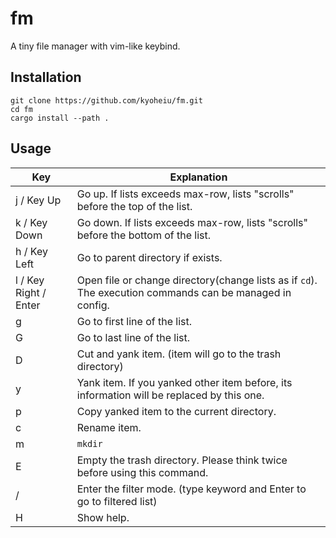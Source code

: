 # fm

A tiny file manager with vim-like keybind.

## Installation

```
git clone https://github.com/kyoheiu/fm.git
cd fm
cargo install --path .
```

## Usage

| Key                   | Explanation                                                                                              |
| --------------------- | -------------------------------------------------------------------------------------------------------- |
| j / Key Up            | Go up. If lists exceeds max-row, lists "scrolls" before the top of the list.                             |
| k / Key Down          | Go down. If lists exceeds max-row, lists "scrolls" before the bottom of the list.                        |
| h / Key Left          | Go to parent directory if exists.                                                                        |
| l / Key Right / Enter | Open file or change directory(change lists as if `cd`). The execution commands can be managed in config. |
| g                     | Go to first line of the list.                                                                            |
| G                     | Go to last line of the list.                                                                             |
| D                     | Cut and yank item. (item will go to the trash directory)                                                 |
| y                     | Yank item. If you yanked other item before, its information will be replaced by this one.                |
| p                     | Copy yanked item to the current directory.                                                               |
| c                     | Rename item.                                                                                             |
| m                     | `mkdir`                                                                                                  |
| E                     | Empty the trash directory. Please think twice before using this command.                                 |
| /                     | Enter the filter mode. (type keyword and Enter to go to filtered list)                                   |
| H                     | Show help.                                                                                               |
